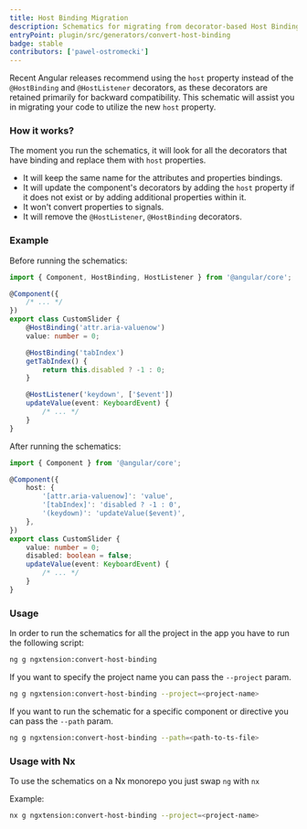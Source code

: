 ```yaml
---
title: Host Binding Migration
description: Schematics for migrating from decorator-based Host Bindings to the new host properties in Angular
entryPoint: plugin/src/generators/convert-host-binding
badge: stable
contributors: ['pawel-ostromecki']
---
```


Recent Angular releases recommend using the `host` property instead of the `@HostBinding` and `@HostListener` decorators, as these decorators are retained primarily for backward compatibility. This schematic will assist you in migrating your code to utilize the new `host` property.

### How it works?

The moment you run the schematics, it will look for all the decorators that have binding and replace them with `host` properties.

- It will keep the same name for the attributes and properties bindings.
- It will update the component's decorators by adding the `host` property if it does not exist or by adding additional properties within it.
- It won't convert properties to signals.
- It will remove the `@HostListener`, `@HostBinding` decorators.

### Example

Before running the schematics:

```typescript
import { Component, HostBinding, HostListener } from '@angular/core';

@Component({
	/* ... */
})
export class CustomSlider {
	@HostBinding('attr.aria-valuenow')
	value: number = 0;

	@HostBinding('tabIndex')
	getTabIndex() {
		return this.disabled ? -1 : 0;
	}

	@HostListener('keydown', ['$event'])
	updateValue(event: KeyboardEvent) {
		/* ... */
	}
}
```

After running the schematics:

```typescript
import { Component } from '@angular/core';

@Component({
	host: {
		'[attr.aria-valuenow]': 'value',
		'[tabIndex]': 'disabled ? -1 : 0',
		'(keydown)': 'updateValue($event)',
	},
})
export class CustomSlider {
	value: number = 0;
	disabled: boolean = false;
	updateValue(event: KeyboardEvent) {
		/* ... */
	}
}
```

### Usage

In order to run the schematics for all the project in the app you have to run the following script:

```bash
ng g ngxtension:convert-host-binding
```

If you want to specify the project name you can pass the `--project` param.

```bash
ng g ngxtension:convert-host-binding --project=<project-name>
```

If you want to run the schematic for a specific component or directive you can pass the `--path` param.

```bash
ng g ngxtension:convert-host-binding --path=<path-to-ts-file>
```

### Usage with Nx

To use the schematics on a Nx monorepo you just swap `ng` with `nx`

Example:

```bash
nx g ngxtension:convert-host-binding --project=<project-name>
```

